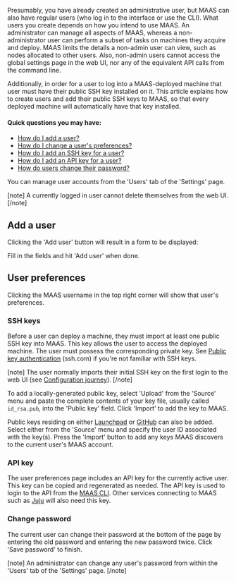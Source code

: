 Presumably, you have already created an administrative user, but MAAS can also have regular users (who log in to the interface or use the CLI). What users you create depends on how you intend to use MAAS.  An administrator can manage all aspects of MAAS, whereas a non-administrator user can perform a subset of tasks on machines they acquire and deploy.  MAAS limits the details a non-admin user can view, such as nodes allocated to other users. Also, non-admin users cannot access the global settings page in the web UI, nor any of the equivalent API calls from the command line.

Additionally, in order for a user to log into a MAAS-deployed machine that user must have their public SSH key installed on it.  This article explains how to create users and add their public SSH keys to MAAS, so that every deployed machine will automatically have that key installed.

#### Quick questions you may have:

* [How do I add a user?](/t/user-accounts/790#heading--add-a-user)
* [How do I change a user's preferences?](/t/user-accounts/790#heading--user-preferences)
* [How do I add an SSH key for a user?](/t/user-accounts/790#heading--ssh-keys)
* [How do I add an API key for a user?](/t/user-accounts/790#heading--api-key)
* [How do users change their password?](/t/user-accounts/790#heading--change-password)

You can manage user accounts from the 'Users' tab of the 'Settings' page.

<!-- vanilla
![current users](https://assets.ubuntu.com/v1/76402e4b-manage-user-accounts__2.4_current-users.png)
 vanilla -->

<!-- ui
![current users](https://assets.ubuntu.com/v1/76402e4b-manage-user-accounts__2.4_current-users.png)
 ui -->

<!-- cli
### ADD SUITABLE CLI EXAMPLE OR PRINTOUT ###
 cli -->

[note]
A currently logged in user cannot delete themselves from the web UI.
[/note]

<h2 id="heading--add-a-user">Add a user</h2>

Clicking the 'Add user' button will result in a form to be displayed:

<!-- vanilla
![add user](https://assets.ubuntu.com/v1/1c59c2c5-manage-user-accounts__2.4_add-user.png)
 vanilla -->

<!-- ui
![add user](https://assets.ubuntu.com/v1/1c59c2c5-manage-user-accounts__2.4_add-user.png)
 ui -->

<!-- cli
### ADD SUITABLE CLI EXAMPLE OR PRINTOUT ###
 cli -->

Fill in the fields and hit 'Add user' when done.


<h2 id="heading--user-preferences">User preferences</h2>

Clicking the MAAS username in the top right corner will show that user's preferences.

<h3 id="heading--ssh-keys">SSH keys</h3>

Before a user can deploy a machine, they must import at least one public SSH key into MAAS. This key allows the user to access the deployed machine. The user must possess the corresponding private key. See [Public key authentication](https://www.ssh.com/ssh/public-key-authentication) (ssh.com) if you're not familiar with SSH keys.

[note]
The user normally imports their initial SSH key on the first login to the web UI (see [Configuration journey](/t/configuration-journey/781)).
[/note]

To add a locally-generated public key, select 'Upload' from the 'Source' menu and paste the complete contents of your key file, usually called `id_rsa.pub`, into the 'Public key' field. Click 'Import' to add the key to MAAS.

Public keys residing on either [Launchpad](https://help.launchpad.net/YourAccount) or [GitHub](https://help.github.com/articles/connecting-to-github-with-ssh/) can also be added. Select either from the 'Source' menu and specify the user ID associated with the key(s). Press the 'Import' button to add any keys MAAS discovers to the current user's MAAS account.

<!-- vanilla
![add user SSH key](https://assets.ubuntu.com/v1/fc95765e-manage-user-accounts__2.4_add-user-ssh-key.png)
 vanilla -->

<!-- ui
![add user SSH key](https://assets.ubuntu.com/v1/fc95765e-manage-user-accounts__2.4_add-user-ssh-key.png)
 ui -->

<!-- cli
### ADD SUITABLE CLI EXAMPLE OR PRINTOUT ###
 cli -->

<h3 id="heading--api-key">API key</h3>

The user preferences page includes an API key for the currently active user. This key can be copied and regenerated as needed. The API key is used to login to the API from the [MAAS CLI](/t/maas-cli/802). Other services connecting to MAAS such as [Juju](https://jujucharms.com/docs/stable/clouds-maas) will also need this key.

<h3 id="heading--change-password">Change password</h3>

The current user can change their password at the bottom of the page by entering the old password and entering the new password twice. Click 'Save password' to finish.

<!-- vanilla
![change user password](https://assets.ubuntu.com/v1/289ef578-manage-user-accounts__2.4_change-user-password.png)
 vanilla -->

<!-- ui
![change user password](https://assets.ubuntu.com/v1/289ef578-manage-user-accounts__2.4_change-user-password.png)
 ui -->

<!-- cli
### ADD SUITABLE CLI EXAMPLE OR PRINTOUT ###
 cli -->

[note]
An administrator can change any user's password from within the 'Users' tab of the 'Settings' page.
[/note]

<!-- LINKS -->